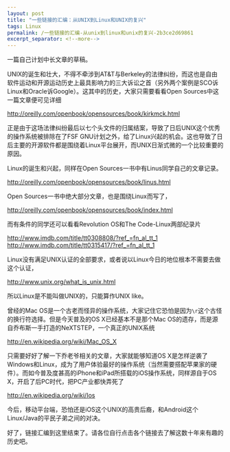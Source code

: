 ```yaml
---
layout: post
title: "一些链接的汇编：从UNIX到Linux和UNIX的复兴"
tags: Linux
permalink: /一些链接的汇编-从unix到linux和unix的复兴-2b3ce2d69861
excerpt_separator: <!--more-->
---
```

一篇自己计划中长文章的草稿。
<!--more-->

UNIX的诞生和壮大，不得不牵涉到AT&T与Berkeley的法律纠纷，而这也是自由软件运动和开源运动历史上最具影响力的三大诉讼之首（另外两个案例是SCO诉Linux和Oracle诉Google）。这其中的历史，大家只需要看看Open Sources中这一篇文章便可见详细

http://oreilly.com/openbook/opensources/book/kirkmck.html

正是由于这场法律纠纷最后以七个头文件的归属结案，导致了日后UNIX这个优秀的操作系统被排除在了FSF GNU计划之外，给了Linux兴起的机会。这也导致了日后主要的开源软件都是围绕着Linux平台展开，而UNIX日渐式微的一个比较重要的原因。

Linux的诞生和兴起，同样在Open Sources一书中有Linus同学自己的文章记录。

http://oreilly.com/openbook/opensources/book/linus.html

Open Sources一书中绝大部分文章，也是围绕Linux而写了，

http://oreilly.com/openbook/opensources/book/index.html

而有条件的同学还可以看看Revolution OS和The Code-Linux两部纪录片

http://www.imdb.com/title/tt0308808/?ref_=fn_al_tt_1
http://www.imdb.com/title/tt0315417/?ref_=fn_al_tt_1

Linux没有满足UNIX认证的全部要求，或者说以Linux今日的地位根本不需要去做这个认证，

http://www.unix.org/what_is_unix.html

所以Linux是不能叫做UNIX的，只能算作UNIX like。

曾经的Mac OS是一个古老而怪异的操作系统，大家记住它恐怕是因为`\r`这个古怪的换行符选择。但是今天普及的OS X已经基本不是那个Mac OS的遗存，而是源自乔布斯一手打造的NeXTSTEP，一个真正的UNIX系统

http://en.wikipedia.org/wiki/Mac_OS_X

只需要好好了解一下乔老爷相关的文章，大家就能够知道OS X是怎样逆袭了Windows和Linux，成为了用户体验最好的操作系统（当然需要搭配苹果家的硬件）。而如今普及度甚高的iPhone和iPad所搭载的iOS操作系统，同样源自于OS X，开启了后PC时代，把PC产业都快弄死了

http://en.wikipedia.org/wiki/Ios

今后，移动平台端，恐怕还是iOS这个UNIX的高贵后裔，和Android这个Linux/Java的平民子弟之间的对决。

好了，链接汇编到这里结束了。请各位自行点击各个链接去了解这数十年来有趣的历史吧。

